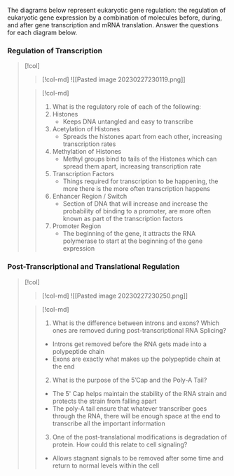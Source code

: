 The diagrams below represent eukaryotic gene regulation:  the regulation of eukaryotic gene expression by a combination of molecules before, during, and after gene transcription and mRNA translation.  Answer the questions for each diagram below.

### Regulation of Transcription
> [!col]
>> [!col-md]
>> ![[Pasted image 20230227230119.png]]
>
>> [!col-md]
>> 1. What is the regulatory role of each of the following:
>> 	1. Histones
>> 		- Keeps DNA untangled and easy to transcribe
>> 	2. Acetylation of Histones
>> 		- Spreads the histones apart from each other, increasing transcription rates
>> 	3. Methylation of Histones
>> 		- Methyl groups bind to tails of the Histones which can spread them apart, increasing transcription rate
>> 	4. Transcription Factors
>> 		- Things required for transcription to be happening, the more there is the more often transcription happens
>> 	5. Enhancer Region / Switch
>> 		- Section of DNA that will increase and increase the probability of binding to a promoter, are more often known as part of the transcription factors
>> 	6. Promoter Region
>> 		- The beginning of the gene, it attracts the RNA polymerase to start at the beginning of the gene expression

### Post-Transcriptional and Translational Regulation
> [!col]
>> [!col-md]
>> ![[Pasted image 20230227230250.png]]
>
>> [!col-md]
>> 1. What is the difference between introns and exons? Which ones are removed during post-transcriptional RNA Splicing?
>> 	- Introns get removed before the RNA gets made into a polypeptide chain
>> 	- Exons are exactly what makes up the polypeptide chain at the end
>> 2. What is the purpose of the 5’Cap and the Poly-A Tail?
>> 	- The 5' Cap helps maintain the stability of the RNA strain and protects the strain from falling apart
>> 	- The poly-A tail ensure that whatever transcriber goes through the RNA, there will be enough space at the end to transcribe all the important information
>> 3. One of the post-translational modifications is degradation of protein.  How could this relate to cell signaling? 
>> 	-  Allows stagnant signals to be removed after some time and return to normal levels within the cell
